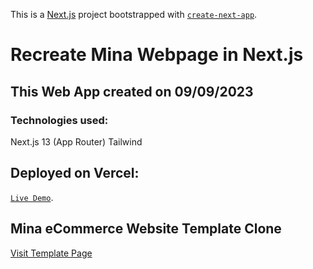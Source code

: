 This is a [Next.js](https://nextjs.org/) project bootstrapped with [`create-next-app`](https://github.com/vercel/next.js/tree/canary/packages/create-next-app).

# Recreate Mina Webpage in Next.js

## This Web App created on 09/09/2023 
### Technologies used:
Next.js 13 (App Router)
Tailwind

## Deployed on Vercel: 

[`Live Demo`](https://mina-webpage.vercel.app/).

## Mina eCommerce Website Template Clone 

[Visit Template Page](https://zyro.com/preview/mina?returnPath=%2Ftemplates&fbclid=IwAR2SISVi05i1rqfFatYaPU8SjK5658B_XHf5Gd0ytfcLDNPNiU9G6Fo2n5A#desktop)



